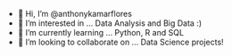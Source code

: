 - 👋 Hi, I’m @anthonykamarflores
- 👀 I’m interested in ... Data Analysis and Big Data :)
- 🌱 I’m currently learning ... Python, R and SQL
- 💞️ I’m looking to collaborate on ... Data Science projects!


<!---
anthonykamarflores/anthonykamarflores is a ✨ special ✨ repository because its `README.md` (this file) appears on your GitHub profile.
You can click the Preview link to take a look at your changes.
--->
